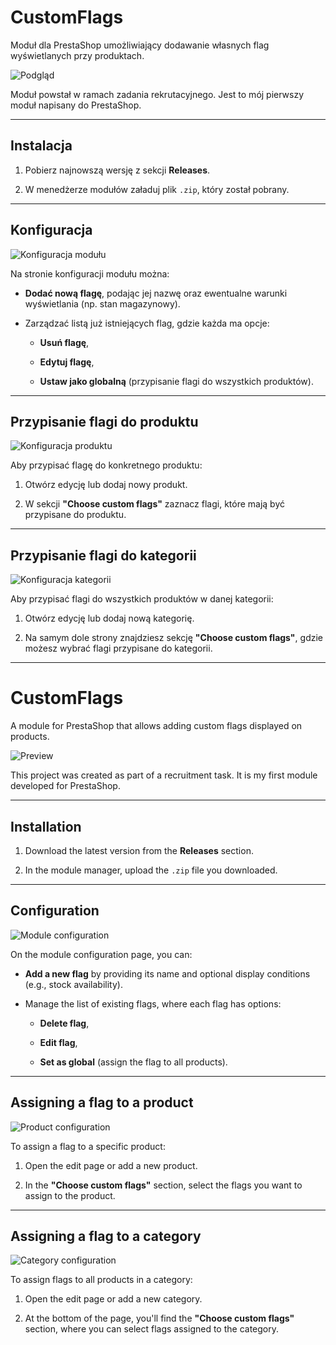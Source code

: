 # CustomFlags

Moduł dla PrestaShop umożliwiający dodawanie własnych flag wyświetlanych przy produktach.

![Podgląd](sceenshots/preview.png)

Moduł powstał w ramach zadania rekrutacyjnego. Jest to mój pierwszy moduł napisany do PrestaShop.

---

## Instalacja

1. Pobierz najnowszą wersję z sekcji **Releases**.

2. W menedżerze modułów załaduj plik `.zip`, który został pobrany.

---

## Konfiguracja

![Konfiguracja modułu](sceenshots/module_panel.png)

Na stronie konfiguracji modułu można:

- **Dodać nową flagę**, podając jej nazwę oraz ewentualne warunki wyświetlania (np. stan magazynowy).

- Zarządzać listą już istniejących flag, gdzie każda ma opcje:

  - **Usuń flagę**,

  - **Edytuj flagę**,

  - **Ustaw jako globalną** (przypisanie flagi do wszystkich produktów).

---

## Przypisanie flagi do produktu

![Konfiguracja produktu](sceenshots/product.png)

Aby przypisać flagę do konkretnego produktu:

1. Otwórz edycję lub dodaj nowy produkt.

2. W sekcji **"Choose custom flags"** zaznacz flagi, które mają być przypisane do produktu.

---

## Przypisanie flagi do kategorii

![Konfiguracja kategorii](sceenshots/category.png)

Aby przypisać flagi do wszystkich produktów w danej kategorii:

1. Otwórz edycję lub dodaj nową kategorię.

2. Na samym dole strony znajdziesz sekcję **"Choose custom flags"**, gdzie możesz wybrać flagi przypisane do kategorii.

---

# CustomFlags

A module for PrestaShop that allows adding custom flags displayed on products.

![Preview](sceenshots/preview.png)

This project was created as part of a recruitment task. It is my first module developed for PrestaShop.

---

## Installation

1. Download the latest version from the **Releases** section.

2. In the module manager, upload the `.zip` file you downloaded.

---

## Configuration

![Module configuration](sceenshots/module_panel.png)

On the module configuration page, you can:

- **Add a new flag** by providing its name and optional display conditions (e.g., stock availability).

- Manage the list of existing flags, where each flag has options:

  - **Delete flag**,

  - **Edit flag**,

  - **Set as global** (assign the flag to all products).

---

## Assigning a flag to a product

![Product configuration](sceenshots/product.png)

To assign a flag to a specific product:

1. Open the edit page or add a new product.

2. In the **"Choose custom flags"** section, select the flags you want to assign to the product.

---

## Assigning a flag to a category

![Category configuration](sceenshots/category.png)

To assign flags to all products in a category:

1. Open the edit page or add a new category.

2. At the bottom of the page, you'll find the **"Choose custom flags"** section, where you can select flags assigned to the category.
